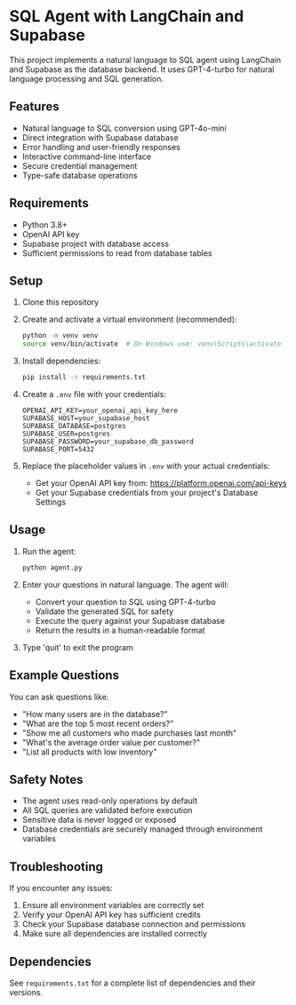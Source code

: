 # SQL Agent with LangChain and Supabase

This project implements a natural language to SQL agent using LangChain and Supabase as the database backend. It uses GPT-4-turbo for natural language processing and SQL generation.

## Features

- Natural language to SQL conversion using GPT-4o-mini
- Direct integration with Supabase database
- Error handling and user-friendly responses
- Interactive command-line interface
- Secure credential management
- Type-safe database operations

## Requirements

- Python 3.8+
- OpenAI API key
- Supabase project with database access
- Sufficient permissions to read from database tables

## Setup

1. Clone this repository

2. Create and activate a virtual environment (recommended):
   ```bash
   python -m venv venv
   source venv/bin/activate  # On Windows use: venv\Scripts\activate
   ```

3. Install dependencies:
   ```bash
   pip install -r requirements.txt
   ```

4. Create a `.env` file with your credentials:
   ```
   OPENAI_API_KEY=your_openai_api_key_here
   SUPABASE_HOST=your_supabase_host
   SUPABASE_DATABASE=postgres
   SUPABASE_USER=postgres
   SUPABASE_PASSWORD=your_supabase_db_password
   SUPABASE_PORT=5432
   ```

5. Replace the placeholder values in `.env` with your actual credentials:
   - Get your OpenAI API key from: https://platform.openai.com/api-keys
   - Get your Supabase credentials from your project's Database Settings

## Usage

1. Run the agent:
   ```bash
   python agent.py
   ```

2. Enter your questions in natural language. The agent will:
   - Convert your question to SQL using GPT-4-turbo
   - Validate the generated SQL for safety
   - Execute the query against your Supabase database
   - Return the results in a human-readable format

3. Type 'quit' to exit the program

## Example Questions

You can ask questions like:
- "How many users are in the database?"
- "What are the top 5 most recent orders?"
- "Show me all customers who made purchases last month"
- "What's the average order value per customer?"
- "List all products with low inventory"

## Safety Notes

- The agent uses read-only operations by default
- All SQL queries are validated before execution
- Sensitive data is never logged or exposed
- Database credentials are securely managed through environment variables

## Troubleshooting

If you encounter any issues:
1. Ensure all environment variables are correctly set
2. Verify your OpenAI API key has sufficient credits
3. Check your Supabase database connection and permissions
4. Make sure all dependencies are installed correctly

## Dependencies

See `requirements.txt` for a complete list of dependencies and their versions. 